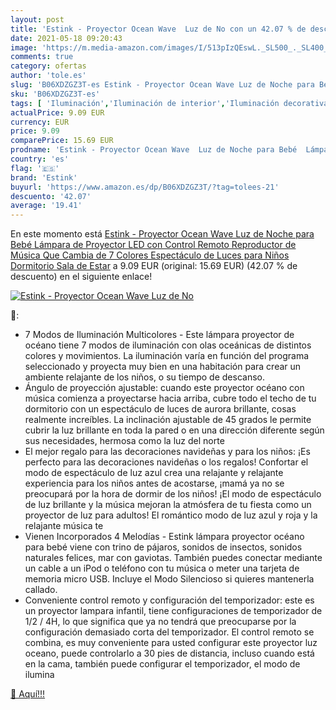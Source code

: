 ```yaml
---
layout: post
title: 'Estink - Proyector Ocean Wave  Luz de No con un 42.07 % de descuento'
date: 2021-05-18 09:20:43
image: 'https://m.media-amazon.com/images/I/513pIzQEswL._SL500_._SL400_.jpg'
comments: true
category: ofertas
author: 'tole.es'
slug: 'B06XDZGZ3T-es Estink - Proyector Ocean Wave Luz de Noche para Bebé...'
sku: 'B06XDZGZ3T-es'
tags: [ 'Iluminación','Iluminación de interior','Iluminación decorativa y para usos específicos de interior','Iluminación nocturna de interior','bebé','estink', ]
actualPrice: 9.09 EUR
currency: EUR
price: 9.09
comparePrice: 15.69 EUR
prodname: 'Estink - Proyector Ocean Wave  Luz de Noche para Bebé  Lámpara de Proyector LED con Control Remoto  Reproductor de Música Que Cambia de 7 Colores  Espectáculo de Luces para Niños Dormitorio  Sala de Estar'
country: 'es'
flag: '🇪🇸'
brand: 'Estink'
buyurl: 'https://www.amazon.es/dp/B06XDZGZ3T/?tag=tolees-21'
descuento: '42.07'
average: '19.41'
---
```


En este momento está [Estink - Proyector Ocean Wave  Luz de Noche para Bebé  Lámpara de Proyector LED con Control Remoto  Reproductor de Música Que Cambia de 7 Colores  Espectáculo de Luces para Niños Dormitorio  Sala de Estar](https://www.amazon.es/dp/B06XDZGZ3T/?tag=tolees-21) a 9.09 EUR (original: 15.69 EUR) (42.07 %  de descuento) en el siguiente enlace!

[![Estink - Proyector Ocean Wave  Luz de No](https://m.media-amazon.com/images/I/513pIzQEswL._SL500_._SL400_.jpg)](https://www.amazon.es/dp/B06XDZGZ3T/?tag=tolees-21)

🔎:

- 7 Modos de Iluminación Multicolores - Este lámpara proyector de océano tiene 7 modos de iluminación con olas oceánicas de distintos colores y movimientos. La iluminación varía en función del programa seleccionado y proyecta muy bien en una habitación para crear un ambiente relajante de los niños, o su tiempo de descanso.
- Ángulo de proyección ajustable: cuando este proyector océano con música comienza a proyectarse hacia arriba, cubre todo el techo de tu dormitorio con un espectáculo de luces de aurora brillante, cosas realmente increíbles. La inclinación ajustable de 45 grados le permite cubrir la luz brillante en toda la pared o en una dirección diferente según sus necesidades, hermosa como la luz del norte
- El mejor regalo para las decoraciones navideñas y para los niños: ¡Es perfecto para las decoraciones navideñas o los regalos! Confortar el modo de espectáculo de luz azul crea una relajante y relajante experiencia para los niños antes de acostarse, ¡mamá ya no se preocupará por la hora de dormir de los niños! ¡El modo de espectáculo de luz brillante y la música mejoran la atmósfera de tu fiesta como un proyector de luz para adultos! El romántico modo de luz azul y roja y la relajante música te
- Vienen Incorporados 4 Melodías - Estink lámpara proyector océano para bebé viene con trino de pájaros, sonidos de insectos, sonidos naturales felices, mar con gaviotas. También puedes conectar mediante un cable a un iPod o teléfono con tu música o meter una tarjeta de memoria micro USB. Incluye el Modo Silencioso si quieres mantenerla callado.
- Conveniente control remoto y configuración del temporizador: este es un proyector lampara infantil, tiene configuraciones de temporizador de 1/2 / 4H, lo que significa que ya no tendrá que preocuparse por la configuración demasiado corta del temporizador. El control remoto se combina, es muy conveniente para usted configurar este proyector luz oceano, puede controlarlo a 30 pies de distancia, incluso cuando está en la cama, también puede configurar el temporizador, el modo de ilumina

[🛒 Aquí!!!](https://www.amazon.es/dp/B06XDZGZ3T/?tag=tolees-21)
